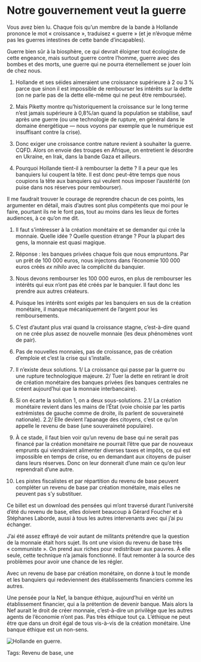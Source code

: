# Notre gouvernement veut la guerre

Vous avez bien lu. Chaque fois qu’un membre de la bande à Hollande prononce le mot « croissance », traduisez « guerre » (et je n’évoque même pas les guerres intestines de cette bande d’incapables).

Guerre bien sûr à la biosphère, ce qui devrait éloigner tout écologiste de cette engeance, mais surtout guerre contre l’homme, guerre avec des bombes et des morts, une guerre qui ne pourra éternellement se jouer loin de chez nous.

1. Hollande et ses séides aimeraient une croissance supérieure à 2 ou 3 % parce que sinon il est impossible de rembourser les intérêts sur la dette (on ne parle pas de la dette elle-même qui ne peut être remboursée).

2. Mais Piketty montre qu’historiquement la croissance sur le long terme n’est jamais supérieure à 0,8%/an quand la population se stabilise, sauf après une guerre (ou une technologie de rupture, en général dans le domaine énergétique — nous voyons par exemple que le numérique est insuffisant contre la crise).

3. Donc exiger une croissance contre nature revient à souhaiter la guerre. CQFD. Alors on envoie des troupes en Afrique, on entretient le désordre en Ukraine, en Irak, dans la bande Gaza et ailleurs.

4. Pourquoi Hollande tient-il à rembourser la dette ? Il a peur que les banquiers lui coupent la tête. Il est donc peut-être temps que nous coupions la tête aux banquiers qui veulent nous imposer l’austérité (on puise dans nos réserves pour rembourser).

Il me faudrait trouver le courage de reprendre chacun de ces points, les argumenter en détail, mais d’autres sont plus compétents que moi pour le faire, pourtant ils ne le font pas, tout au moins dans les lieux de fortes audiences, à ce qu’on me dit.

1. Il faut s’intéresser à la création monétaire et se demander qui crée la monnaie. Quelle idée ? Quelle question étrange ? Pour la plupart des gens, la monnaie est quasi magique.

2. Réponse : les banques privées chaque fois que nous empruntons. Par un prêt de 100 000 euros, nous injectons dans l’économie 100 000 euros créés *ex nihilo* avec la complicité du banquier.

3. Nous devons rembourser les 100 000 euros, en plus de rembourser les intérêts qui eux n’ont pas été créés par le banquier. Il faut donc les prendre aux autres créateurs.

4. Puisque les intérêts sont exigés par les banquiers en sus de la création monétaire, il manque mécaniquement de l’argent pour les remboursements.

5. C’est d’autant plus vrai quand la croissance stagne, c’est-à-dire quand on ne crée plus assez de nouvelle monnaie (les deux phénomènes vont de pair).

6. Pas de nouvelles monnaies, pas de croissance, pas de création d’emploie et c’est la crise qui s’installe.

7. Il n’existe deux solutions. 1/ La croissance qui passe par la guerre ou une rupture technologique majeure. 2/ Tuer la dette en retirant le droit de création monétaire des banques privées (les banques centrales ne créent aujourd’hui que la monnaie interbancaire).

8. Si on écarte la solution 1, on a deux sous-solutions. 2.1/ La création monétaire revient dans les mains de l’État (voie choisie par les partis extrémistes de gauche comme de droite, ils parlent de souveraineté nationale). 2.2/ Elle devient l’apanage des citoyens, c’est ce qu’on appelle le revenu de base (une souveraineté populaire).

9. À ce stade, il faut bien voir qu’un revenu de base qui ne serait pas financé par la création monétaire ne pourrait l’être que par de nouveaux emprunts qui viendraient alimenter diverses taxes et impôts, ce qui est impossible en temps de crise, ou en demandant aux citoyens de puiser dans leurs réserves. Donc on leur donnerait d’une main ce qu’on leur reprendrait d’une autre.

10. Les pistes fiscalistes et par répartition du revenu de base peuvent compléter un revenu de base par création monétaire, mais elles ne peuvent pas s’y substituer.

Ce billet est un download des pensées qui m’ont traversé durant l’université d’été du revenu de base, elles doivent beaucoup à Gérard Foucher et à Stéphanes Laborde, aussi à tous les autres intervenants avec qui j’ai pu échanger.

J’ai été assez effrayé de voir autant de militants prétendre que la question de la monnaie était hors sujet. Ils ont une vision du revenu de base très « communiste ». On prend aux riches pour redistribuer aux pauvres. À elle seule, cette technique n’a jamais fonctionné. Il faut remonter à la source des problèmes pour avoir une chance de les régler.

Avec un revenu de base par création monétaire, on donne à tout le monde et les banquiers qui redeviennent des établissements financiers comme les autres.

Une pensée pour la Nef, la banque éthique, aujourd’hui en vérité un établissement financier, qui a la prétention de devenir banque. Mais alors la Nef aurait le droit de créer monnaie, c’est-à-dire un privilège que les autres agents de l’économie n’ont pas. Pas très éthique tout ça. L’éthique ne peut être que dans un droit égal de tous vis-à-vis de la création monétaire. Une banque éthique est un non-sens.

![Hollande en guerre.](https://tcrouzet.com/images_tc/2014/08/hollande-en-visite-au-mali-600x400.jpg)



Tags: Revenu de base, une